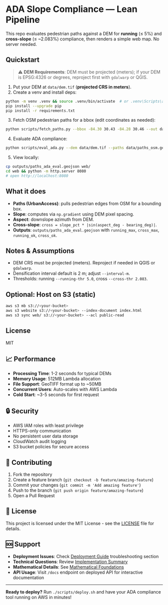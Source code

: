 # ADA Slope Compliance — Lean Pipeline

This repo evaluates pedestrian paths against a DEM for **running** (≤ 5%) and **cross-slope** (≤ ~2.083%) compliance, then renders a simple web map. No server needed.

## Quickstart

> ⚠️ **DEM Requirements**: DEM must be projected (meters); if your DEM is EPSG:4326 or degrees, reproject first with `gdalwarp` or QGIS.

1) Put your DEM at `data/dem.tif` (**projected CRS in meters**).
2) Create a venv and install deps:
```bash
python -m venv .venv && source .venv/bin/activate  # or .venv\Scripts\activate on Windows
pip install --upgrade pip
pip install -r requirements.txt
```

3. Fetch OSM pedestrian paths for a bbox (edit coordinates as needed):
```bash
python scripts/fetch_paths.py --bbox -84.30 30.43 -84.28 30.46 --out data/paths_osm.geojson
```

4. Evaluate ADA compliance:
```bash
python scripts/eval_ada.py --dem data/dem.tif --paths data/paths_osm.geojson --out outputs/paths_ada_eval.geojson
```

5. View locally:
```bash
cp outputs/paths_ada_eval.geojson web/
cd web && python -m http.server 8080
# open http://localhost:8080
```

## What it does

* **Paths (UrbanAccess)**: pulls pedestrian edges from OSM for a bounding box.
* **Slope**: computes via `np.gradient` using DEM pixel spacing.
* **Aspect**: downslope azimuth from DEM.
* **Cross-slope**: `cross = slope_pct * |sin(aspect_deg - bearing_deg)|`.
* **Outputs**: `outputs/paths_ada_eval.geojson` with `running_max`, `cross_max`, `running_ok`, `cross_ok`.

## Notes & Assumptions

* DEM CRS must be projected (meters). Reproject if needed in QGIS or `gdalwarp`.
* Densification interval default is 2 m; adjust `--interval-m`.
* Thresholds: running `--running-thr 5.0`, cross `--cross-thr 2.083`.

## Optional: Host on S3 (static)

```bash
aws s3 mb s3://<your-bucket>
aws s3 website s3://<your-bucket> --index-document index.html
aws s3 sync web/ s3://<your-bucket> --acl public-read
```

## License

MIT

## 📈 Performance

- **Processing Time**: 1-2 seconds for typical DEMs
- **Memory Usage**: 512MB Lambda allocation
- **File Support**: GeoTIFF format up to ~50MB
- **Concurrent Users**: Auto-scales with AWS Lambda
- **Cold Start**: ~3-5 seconds for first request

## 🔒 Security

- AWS IAM roles with least privilege
- HTTPS-only communication
- No persistent user data storage
- CloudWatch audit logging
- S3 bucket policies for secure access

## 🤝 Contributing

1. Fork the repository
2. Create a feature branch (`git checkout -b feature/amazing-feature`)
3. Commit your changes (`git commit -m 'Add amazing feature'`)
4. Push to the branch (`git push origin feature/amazing-feature`)
5. Open a Pull Request

## 📝 License

This project is licensed under the MIT License - see the [LICENSE](LICENSE) file for details.

## 🆘 Support

- **Deployment Issues**: Check [Deployment Guide](docs/deployment-guide.md) troubleshooting section
- **Technical Questions**: Review [Implementation Summary](docs/implementation-complete.md)
- **Mathematical Details**: See [Mathematical Foundations](docs/mathematical-foundations.md)
- **API Usage**: Visit `/docs` endpoint on deployed API for interactive documentation

---

**Ready to deploy?** Run `./scripts/deploy.sh` and have your ADA compliance tool running on AWS in minutes!

